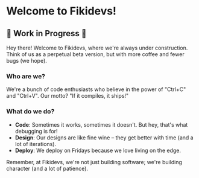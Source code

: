 
# Welcome to Fikidevs!

## 🚧 Work in Progress 🚧

Hey there! Welcome to Fikidevs, where we're always under construction. Think of us as a perpetual beta version, but with more coffee and fewer bugs (we hope).

### Who are we?

We're a bunch of code enthusiasts who believe in the power of "Ctrl+C" and "Ctrl+V". Our motto? "If it compiles, it ships!"

### What do we do?

- **Code**: Sometimes it works, sometimes it doesn't. But hey, that's what debugging is for!
- **Design**: Our designs are like fine wine – they get better with time (and a lot of iterations).
- **Deploy**: We deploy on Fridays because we love living on the edge.

Remember, at Fikidevs, we're not just building software; we're building character (and a lot of patience).

